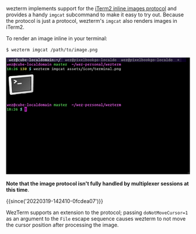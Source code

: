 wezterm implements support for the [iTerm2 inline images
protocol](https://iterm2.com/documentation-images.html) and provides a handy
`imgcat` subcommand to make it easy to try out.  Because the protocol is
just a protocol, wezterm's `imgcat` also renders images in iTerm2.

To render an image inline in your terminal:

```console
$ wezterm imgcat /path/to/image.png
```

![inline image display](screenshots/wezterm-imgcat.png)


**Note that the image protocol isn't fully handled by multiplexer sessions
at this time**.


{{since('20220319-142410-0fcdea07')}}

WezTerm supports an extension to the protocol; passing `doNotMoveCursor=1` as
an argument to the `File` escape sequence causes wezterm to not move the cursor
position after processing the image.

